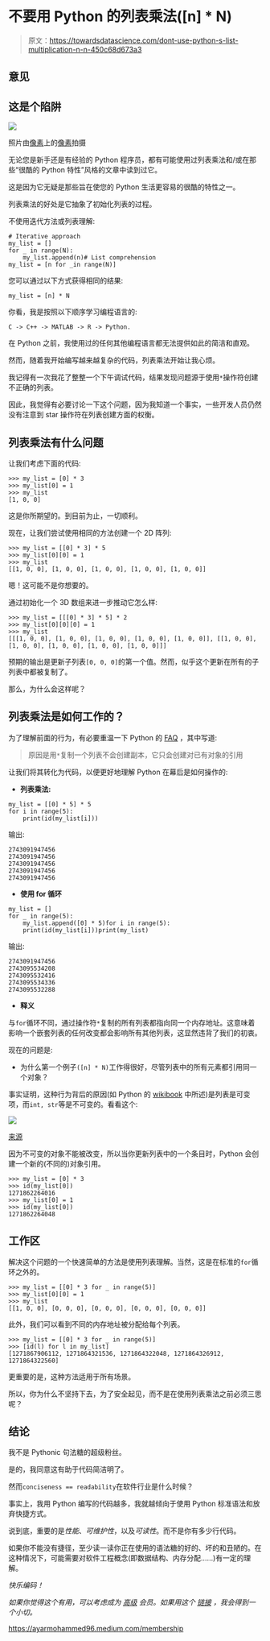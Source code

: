 # 不要用 Python 的列表乘法([n] * N)

> 原文：<https://towardsdatascience.com/dont-use-python-s-list-multiplication-n-n-450c68d673a3>

## 意见

## 这是个陷阱

![](img/78d70d810958a0e73d71eb44a43f0f15.png)

照片由[像素](https://www.pexels.com/)上的[像素](https://www.pexels.com/photo/abstract-arachnid-art-black-and-white-206901/)拍摄

无论您是新手还是有经验的 Python 程序员，都有可能使用过列表乘法和/或在那些“很酷的 Python 特性”风格的文章中读到过它。

这是因为它无疑是那些旨在使您的 Python 生活更容易的很酷的特性之一。

列表乘法的好处是它抽象了初始化列表的过程。

不使用迭代方法或列表理解:

```
# Iterative approach
my_list = []
for _ in range(N):
    my_list.append(n)# List comprehension
my_list = [n for _in range(N)]
```

您可以通过以下方式获得相同的结果:

```
my_list = [n] * N
```

你看，我是按照以下顺序学习编程语言的:

```
C -> C++ -> MATLAB -> R -> Python.
```

在 Python 之前，我使用过的任何其他编程语言都无法提供如此的简洁和直观。

然而，随着我开始编写越来越复杂的代码，列表乘法开始让我心烦。

我记得有一次我花了整整一个下午调试代码，结果发现问题源于使用`*`操作符创建不正确的列表。

因此，我觉得有必要讨论一下这个问题，因为我知道一个事实，一些开发人员仍然没有注意到 star 操作符在列表创建方面的权衡。

## 列表乘法有什么问题

让我们考虑下面的代码:

```
>>> my_list = [0] * 3
>>> my_list[0] = 1
>>> my_list
[1, 0, 0]
```

这是你所期望的。到目前为止，一切顺利。

现在，让我们尝试使用相同的方法创建一个 2D 阵列:

```
>>> my_list = [[0] * 3] * 5
>>> my_list[0][0] = 1
>>> my_list
[[1, 0, 0], [1, 0, 0], [1, 0, 0], [1, 0, 0], [1, 0, 0]]
```

嗯！这可能不是你想要的。

通过初始化一个 3D 数组来进一步推动它怎么样:

```
>>> my_list = [[[0] * 3] * 5] * 2
>>> my_list[0][0][0] = 1
>>> my_list
[[[1, 0, 0], [1, 0, 0], [1, 0, 0], [1, 0, 0], [1, 0, 0]], [[1, 0, 0], [1, 0, 0], [1, 0, 0], [1, 0, 0], [1, 0, 0]]]
```

预期的输出是更新子列表`[0, 0, 0]`的第一个值。然而，似乎这个更新在所有的子列表中都被复制了。

那么，为什么会这样呢？

## 列表乘法是如何工作的？

为了理解前面的行为，有必要重温一下 Python 的 [FAQ](https://docs.python.org/3/faq/programming.html#faq-multidimensional-list) ，其中写道:

> 原因是用`*`复制一个列表不会创建副本，它只会创建对已有对象的引用

让我们将其转化为代码，以便更好地理解 Python 在幕后是如何操作的:

*   **列表乘法:**

```
my_list = [[0] * 5] * 5
for i in range(5):
    print(id(my_list[i]))
```

输出:

```
2743091947456
2743091947456
2743091947456
2743091947456
2743091947456
```

*   **使用 for 循环**

```
my_list = []
for _ in range(5):
    my_list.append([0] * 5)for i in range(5):
    print(id(my_list[i]))print(my_list)
```

输出:

```
2743091947456
2743095534208
2743095532416
2743095534336
2743095532288
```

*   **释义**

与`for`循环不同，通过操作符`*`复制的所有列表都指向同一个内存地址。这意味着影响一个嵌套列表的任何改变都会影响所有其他列表，这显然违背了我们的初衷。

现在的问题是:

*   为什么第一个例子`([n] * N)`工作得很好，尽管列表中的所有元素都引用同一个对象？

事实证明，这种行为背后的原因(如 Python 的 [wikibook](https://en.wikibooks.org/wiki/Python_Programming/Lists#List_creation_shortcuts) 中所述)是列表是可变项，而`int, str`等是不可变的。看看这个:

![](img/0a0b239de8335ecf3a85b5e9613e3811.png)

[来源](https://community.insaid.co/hc/en-us/community/posts/360016423234-Mutable-vs-Immutable-in-Python-numpy-Pandas)

因为不可变的对象不能被改变，所以当你更新列表中的一个条目时，Python 会创建一个新的(不同的)对象引用。

```
>>> my_list = [0] * 3
>>> id(my_list[0])
1271862264016
>>> my_list[0] = 1
>>> id(my_list[0])
1271862264048
```

## 工作区

解决这个问题的一个快速简单的方法是使用列表理解。当然，这是在标准的`for`循环之外的。

```
>>> my_list = [[0] * 3 for _ in range(5)]
>>> my_list[0][0] = 1
>>> my_list
[[1, 0, 0], [0, 0, 0], [0, 0, 0], [0, 0, 0], [0, 0, 0]]
```

此外，我们可以看到不同的内存地址被分配给每个列表。

```
>>> my_list = [[0] * 3 for _ in range(5)]
>>> [id(l) for l in my_list]
[1271867906112, 1271864321536, 1271864322048, 1271864326912, 1271864322560]
```

更重要的是，这种方法适用于所有场景。

所以，你为什么不坚持下去，为了安全起见，而不是在使用列表乘法之前必须三思呢？

## 结论

我不是 Pythonic 句法糖的超级粉丝。

是的，我同意这有助于代码简洁明了。

然而`conciseness == readability`在软件行业是什么时候？

事实上，我用 Python 编写的代码越多，我就越倾向于使用 Python 标准语法和放弃快捷方式。

说到底，重要的是*性能*、*可维护性*，以及*可读性*。而不是你有多少行代码。

如果你不能没有捷径，至少读一读你正在使用的语法糖的好的、坏的和丑陋的。在这种情况下，可能需要对软件工程概念(即数据结构、内存分配……)有一定的理解。

*快乐编码！*

*如果你觉得这个有用，可以考虑成为* [*高级*](https://ayarmohammed96.medium.com/membership) *会员。如果用这个* [*链接*](https://ayarmohammed96.medium.com/membership) *，我会得到一个小切。*

<https://ayarmohammed96.medium.com/membership> 